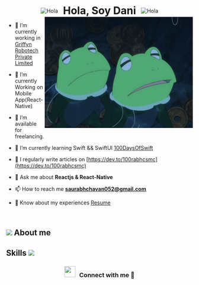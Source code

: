 <div align="center">
  <img 
    alt="Hola" 
    height="50px" 
    width="50px" 
    src="https://c.tenor.com/fYg91qBpDdgAAAAi/bongo-cat-transparent.gif"
    style="vertical-align: middle;">
  <h1 style="display: inline-block; margin: 0 10px; vertical-align: middle;">
    Hola, Soy Dani
  </h1>
  <img 
    height="50px" 
    width="50px" 
    alt="Hola" 
    src="https://emojipedia-us.s3.dualstack.us-west-1.amazonaws.com/thumbs/72/au-kddi/190/flushed-face_1f633.png"
    style="vertical-align: middle;">
</div>




<a target="_blank" align="center">
  <img align="right" top="500" height="300" width="400" alt="GIF" src="Uchouten Kazoku.gif">
</a>

- 🔭 I’m currently working in <a href="https://phoenix.tech/griffyn/" target="blank">Griffyn Robotech Private Limited</a>

- 🌱 I’m currently Working on Mobile App(React-Native)

- 🤝 I’m available for freelancing.

- 🌱 I’m currently learning Swift && SwiftUI <a href="https://github.com/100rabhcsmc/100DaysOfSwift" target="blank">100DaysOfSwift</a>

- 📝 I regularly write articles on [https://dev.to/100rabhcsmc](https://dev.to/100rabhcsmc)

- 💬 Ask me about **Reactjs & React-Native**

- 📫 How to reach me **saurabhchavan052@gmail.com**

- 📄 Know about my experiences <a href="https://github.com/100rabhcsmc/Me.io/blob/master/01SaurabhChavanReactNativeResume.pdf" target="blank">Resume</a>
<br/>



## <picture><img src = "https://github.com/7oSkaaa/7oSkaaa/blob/main/Images/about_me.gif?raw=true" width = 50px></picture> About me


<h2> Skills <img src = "https://media2.giphy.com/media/QssGEmpkyEOhBCb7e1/giphy.gif?cid=ecf05e47a0n3gi1bfqntqmob8g9aid1oyj2wr3ds3mg700bl&rid=giphy.gif" width = 32px> </h2>
<h3 align="center" > <img src="https://media.giphy.com/media/iY8CRBdQXODJSCERIr/giphy.gif" width="30" height="30" style="margin-right: 10px;">Connect with me 🤝 </h3>

